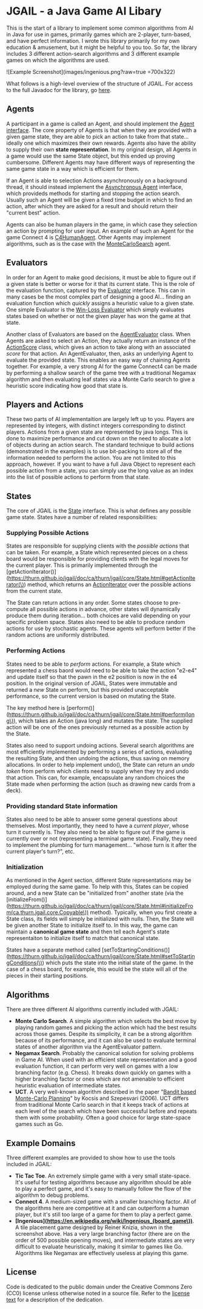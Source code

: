 # JGAIL - a Java Game AI Libary
This is the start of a library to implement some common algorithms from AI in Java for use in games, primarily games which are 2-player, turn-based, and have perfect information. I wrote this library primarily for my own education & amusement, but it might be helpful to you too. So far, the library includes 3 different action-search algorithms and 3 different example games on which the algorithms are used.

![Example Screenshot](images/ingenious.png?raw=true =700x322)

What follows is a high-level overview of the structure of JGAIL. For access to the full Javadoc for the library, go [here](https://thurn.github.io/jgail/doc/).

## Agents
A participant in a game is called an Agent, and should implement the [Agent interface](https://thurn.github.io/jgail/doc/ca/thurn/jgail/core/Agent.html). The core property of Agents is that when they are provided with a given game state, they are able to pick an action to take from that state... ideally one which maximizes their own rewards. Agents also have the ability to supply their own **state representation**. In my original design, all Agents in a game would use the same State object, but this ended up proving cumbersome. Different Agents may have different ways of representing the same game state in a way which is efficient for them.

If an Agent is able to selection Actions asynchronously on a background thread, it should instead implement the [Asynchronous Agent](https://thurn.github.io/jgail/doc/ca/thurn/jgail/core/AsynchronousAgent.html) interface, which provideds methods for starting and stopping the action search. Usually such an Agent will be given a fixed time budget in which to find an action, after which they are asked for a result and should return their "current best" action.

Agents can also be human players in the game, in which case they selection an action by prompting for user input. An example of such an Agent for the game Connect 4 is [C4HumanAgent](https://github.com/thurn/jgail/blob/master/src/ca/thurn/jgail/connect4/C4HumanAgent.java). Other Agents may implement algorithms, such as is the case with the [MonteCarloSearch](https://github.com/thurn/jgail/blob/master/src/ca/thurn/jgail/algorithm/MonteCarloSearch.java) agent.

## Evaluators

In order for an Agent to make good decisions, it must be able to figure out if a given state is better or worse for it that its current state. This is the role of the evaluation function, captured by the [Evaluator](https://thurn.github.io/jgail/doc/ca/thurn/jgail/core/Evaluator.html) interface. This can in many cases be the most complex part of designing a good AI... finding an evaluation function which *quickly* assigns a heuristic value to a given state. One simple Evaluator is the [Win-Loss Evaluator](https://thurn.github.io/jgail/doc/ca/thurn/jgail/core/WinLossEvaluator.html) which simply evaluates states based on whether or not the given player has won the game at that state.

Another class of Evaluators are based on the [AgentEvaluator](https://thurn.github.io/jgail/doc/ca/thurn/jgail/core/AgentEvaluator.html) class. When Agents are asked to select an Action, they actually return an instance of the [ActionScore](https://thurn.github.io/jgail/doc/ca/thurn/jgail/core/ActionScore.html) class, which gives an action to take along with an associated *score* for that action. An AgentEvaluator, then, asks an underlying Agent to evaluate the provided state. This enables an easy way of chaining Agents together. For example, a very strong AI for the game Connect4 can be made by performing a shallow search of the game tree with a traditional Negamax algorithm and then evaluating leaf states via a Monte Carlo search to give a heuristic score indicating how good that state is.

## Players and Actions

These two parts of AI implementaition are largely left up to you. Players are represented by integers, with distinct integers corresponding to distinct players. Actions from a given state are represented by java longs. This is done to maximize performance and cut down on the need to allocate a lot of objects during an action search. The standard technique to build actions (demonstrated in the examples) is to use bit-packing to store all of the information needed to perform the action. You are not limited to this approach, however. If you want to have a full Java Object to represent each possible action from a state, you can simply use the long value as an index into the list of possible actions to perform from that state.

## States

The core of JGAIL is the [State](https://thurn.github.io/jgail/doc/ca/thurn/jgail/core/State.html) interface. This is what defines any possible game state. States have a number of related responsibilities:

### Supplying Possible Actions
States are responsible for supplying clients with the *possible actions* that can be taken. For example, a State which represented pieces on a chess board would be responsible for providing clients with the legal moves for the current player. This is primarily implemented through the [getActionIterator()](https://thurn.github.io/jgail/doc/ca/thurn/jgail/core/State.html#getActionIterator(\)) method, which returns an [ActionIterator](https://thurn.github.io/jgail/doc/ca/thurn/jgail/core/State.ActionIterator.html) over the possible actions from the current state.

The State can return actions in any order. Some states choose to pre-compute all possible actions in advance, other states will dynamically produce them during iteration... both choices are valid depending on your specific problem space. States also need to be able to produce random actions for use by stochastic agents. These agents will perform better if the random actions are uniformly distributed.

### Performing Actions
States need to be able to *perform* actions. For example, a State which represented a chess baord would need to be able to take the action "e2-e4" and update itself so that the pawn in the e2 position is now in the e4 position. In the original version of JGAIL, States were immutable and returned a *new* State on perform, but this provided unacceptable performance, so the current version is based on mutating the State.

The key method here is [perform()](https://thurn.github.io/jgail/doc/ca/thurn/jgail/core/State.html#perform(long\)), which takes an Action (java long) and mutates the state. The supplied action will be one of the ones previously returned as a possible action by the State.

States also need to support undoing actions. Several search algorithms are most efficiently implemented by performing a series of actions, evaluating the resulting State, and then undoing the actions, thus saving on memory allocations. In order to help implement undo(), the State can return an *undo token* from perform which clients need to supply when they try and undo that action. This can, for example, encapsulate any random choices the State made when performing the action (such as drawing new cards from a deck).

### Providing standard State information
States also need to be able to answer some general questions about themselves. Most importantly, they need to have a *current player*, whose turn it currently is. They also need to be able to figure out if the game is currently over or not (representing a terminal game state). Finally, they need to implement the plumbing for turn management... "whose turn is it after the current player's turn?", etc.

### Initialization
As mentioned in the Agent section, different State representations may be employed during the same game. To help with this, States can be copied around, and a new State can be "initialized from" another state (via the [initializeFrom()](https://thurn.github.io/jgail/doc/ca/thurn/jgail/core/State.html#initializeFrom(ca.thurn.jgail.core.Copyable\)) method). Typically, when you first create a State class, its fields will simply be initialized with nulls. Then, the State will be given another State to initialize itself to. In this way, the game can maintain a **canonical game state** and then tell each Agent's state representaiton to initialize itself to match that canonical state.

States have a separate method called [setToStartingConditions()](https://thurn.github.io/jgail/doc/ca/thurn/jgail/core/State.html#setToStartingConditions(\)) which puts the state into the initial state of the game. In the case of a chess board, for example, this would be the state will all of the pieces in their starting positions.

## Algorithms
There are three different AI algorithms currently included with JGAIL:

* **Monte Carlo Search**. A simple algorithm which selects the best move by playing random games and picking the action which had the best results across those games. Despite its simplicity, it can be a strong algorithm because of its performance, and it can also be used to evaluate terminal states of another algorithm via the AgentEvaluator pattern.
* **Negamax Search**. Probably the canonical solution for solving problems in Game AI. When used with an efficient state representation and a good evaluation function, it can perform very well on games with a low branching factor (e.g. Chess). It breaks down quickly on games with a higher branching factor or ones which are not amenable to efficient heuristic evaluation of intermediate states.
* **UCT**. A very well-known algorithm described in the paper "[Bandit based Monte-Carlo Planning](http://citeseerx.ist.psu.edu/viewdoc/summary?doi=10.1.1.102.1296)" by Kocsis and Szepesvari (2006). UCT differs from traditional Monte Carlo search in that it keeps track of actions at each level of the search which have been successful before and repeats them with some probability. Often a good choice for large state-space games such as Go.

## Example Domains
Three different examples are provided to show how to use the tools included in JGAIL:

* **Tic Tac Toe**. An extremely simple game with a very small state-space. It's useful for testing algorithms because any algorithm should be able to play a perfect game, and it's easy to manually follow the flow of the algorithm to debug problems.
* **Connect 4**. A medium-sized game with a smaller branching factor. All of the algorithms here are competitive at it and can outperform a human player, but it's still too large of a game for them to play a perfect game.
* **[Ingenious](https://en.wikipedia.org/wiki/Ingenious_(board_game\))**. A tile placement game designed by Reiner Knizia, shown in the screenshot above. Has a very large branching factor (there are on the order of 500 possible opening moves), and intermediate states are very difficult to evaluate heuristically, making it similar to games like Go. Algorithms like Negamax are effectively useless at playing this game.


## License
Code is dedicated to the public domain under the Creative Commons Zero (CC0) license unless otherwise noted in a source file. Refer to the [license text](http://creativecommons.org/publicdomain/zero/1.0/legalcode) for a description of the dedication.